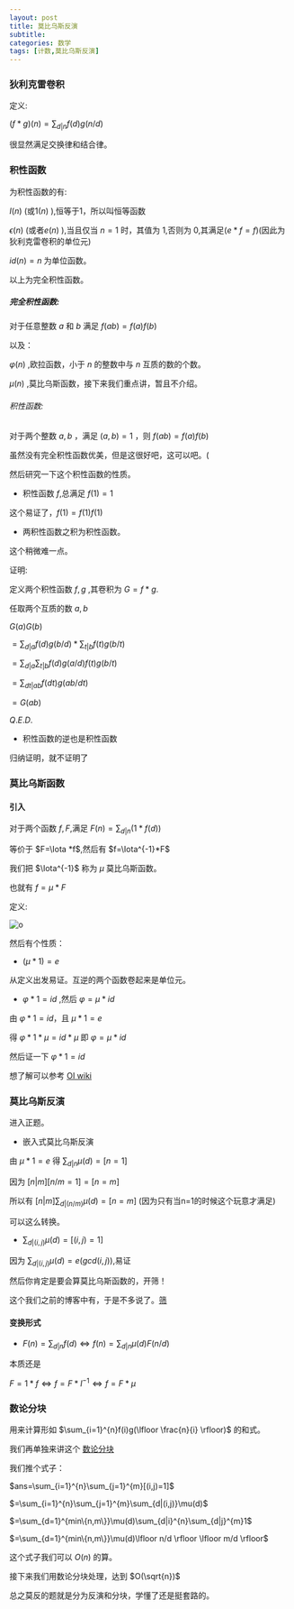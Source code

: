 ```yaml
---
layout: post
title: 莫比乌斯反演
subtitle: 
categories: 数学
tags: [计数,莫比乌斯反演]
---
```


### 狄利克雷卷积

定义:

$(f*g)(n)=\sum_{d|n}f(d)g(n/d)$

很显然满足交换律和结合律。

### 积性函数

为积性函数的有:

$I (n)$ (或$1(n)$ ),恒等于1，所以叫恒等函数

$\epsilon (n)$ (或者$e(n)$ ),当且仅当 $n=1$ 时，其值为 $1$,否则为 $0$,其满足($e*f=f$)(因此为狄利克雷卷积的单位元)

$id(n)=n$ 为单位函数。

以上为完全积性函数。

##### 完全积性函数:

对于任意整数 $a$ 和 $b$ 满足 $f(ab)=f(a)f(b)$

以及：

$\varphi (n)$ ,欧拉函数，小于 $n$ 的整数中与 $n$ 互质的数的个数。

$\mu (n)$ ,莫比乌斯函数，接下来我们重点讲，暂且不介绍。

###### 积性函数:

对于两个整数 $a,b$ ，满足 $(a,b)=1$ ，则 $f(ab)=f(a)f(b)$

虽然没有完全积性函数优美，但是这很好吧，这可以吧。(

然后研究一下这个积性函数的性质。

- 积性函数 $f$,总满足 $f(1)=1$

这个易证了，$f(1)=f(1)f(1)$

- 两积性函数之积为积性函数。

这个稍微难一点。

证明:

定义两个积性函数 $f,g$ ,其卷积为 $G=f*g$.

任取两个互质的数 $a,b$

$G(a)G(b)$

$=\sum_{d|a}f(d)g(b/d)*\sum_{t|b}f(t)g(b/t)$

$=\sum_{d|a}\sum_{t|b}f(d)g(a/d)f(t)g(b/t)$

$=\sum_{dt|ab}f(dt)g(ab/dt)$

$=G(ab)$ 

$Q.E.D.$

- 积性函数的逆也是积性函数

归纳证明，就不证明了

### 莫比乌斯函数

#### 引入

对于两个函数 $f,F$,满足 $F(n)=\sum_{d|n}(1*f(d) )$

等价于 $F=\Iota *f$,然后有 $f=\Iota^{-1}*F$

我们把 $\Iota^{-1}$ 称为 $\mu$ 莫比乌斯函数。

也就有 $f=\mu *F$

定义:

![o](https://cdn.luogu.com.cn/upload/image_hosting/4epse4bs.png)

然后有个性质：
- $(\mu *1)=e$

从定义出发易证。互逆的两个函数卷起来是单位元。

- $\varphi *1=id$ ,然后 $\varphi=\mu *id$

由 $\varphi *1=id$，且 $\mu *1=e$

得 $\varphi * 1 *\mu=id*\mu$ 即 $\varphi=\mu *id$

然后证一下 $\varphi *1=id$

想了解可以参考 [OI wiki](http://oi-wiki.com/math/number-theory/mobius/#_2)

### 莫比乌斯反演

进入正题。

- 嵌入式莫比乌斯反演

由 $\mu *1=e$ 得 $\sum_{d|n}\mu(d)=[n=1]$

因为 $[n|m][n/m=1]=[n=m]$

所以有 $[n|m]\sum_{d|(n/m)}\mu(d)=[n=m]$ (因为只有当n=1的时候这个玩意才满足)

可以这么转换。

- $\sum_{d|(i,j)}\mu (d)=[(i,j)=1]$

因为 $\sum_{d|(i,j)}\mu (d)=e(gcd(i,j) )$,易证

然后你肯定是要会算莫比乌斯函数的，开筛！

这个我们之前的博客中有，于是不多说了。[筛](https://cbdsopa.github.io/%E6%95%B0%E5%AD%A6/2022/02/12/%E6%AC%A7%E6%8B%89%E7%AD%9B.html)

#### 变换形式

- $F(n)=\sum_{d|n}f(d) \Leftrightarrow f(n)=\sum_{d|n}\mu(d)F(n/d)$

本质还是 

$F=1*f \Leftrightarrow f=F*I^{-1} \Leftrightarrow f=F*\mu$

### 数论分块

用来计算形如 $\sum_{i=1}^{n}f(i)g(\lfloor \frac{n}{i} \rfloor)$ 的和式。

我们再单独来讲这个 [数论分块](https://cbdsopa.github.io/%E6%95%B0%E5%AD%A6/2022/02/12/%E6%95%B0%E8%AE%BA%E5%88%86%E5%9D%97.html)

我们推个式子：

$ans=\sum_{i=1}^{n}\sum_{j=1}^{m}[(i,j)=1]$

$=\sum_{i=1}^{n}\sum_{j=1}^{m}\sum_{d|(i,j)}\mu(d)$

$=\sum_{d=1}^{min\{n,m\}}\mu(d)\sum_{d|i}^{n}\sum_{d|j}^{m}1$

$=\sum_{d=1}^{min\{n,m\}}\mu(d)\lfloor n/d \rfloor \lfloor m/d \rfloor$

这个式子我们可以 $O(n)$ 的算。

接下来我们用数论分块处理，达到 $O(\sqrt{n})$

总之莫反的题就是分为反演和分块，学懂了还是挺套路的。
